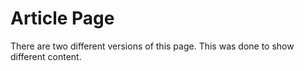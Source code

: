 # Article Page

There are two different versions of this page. This was done to show different content.

